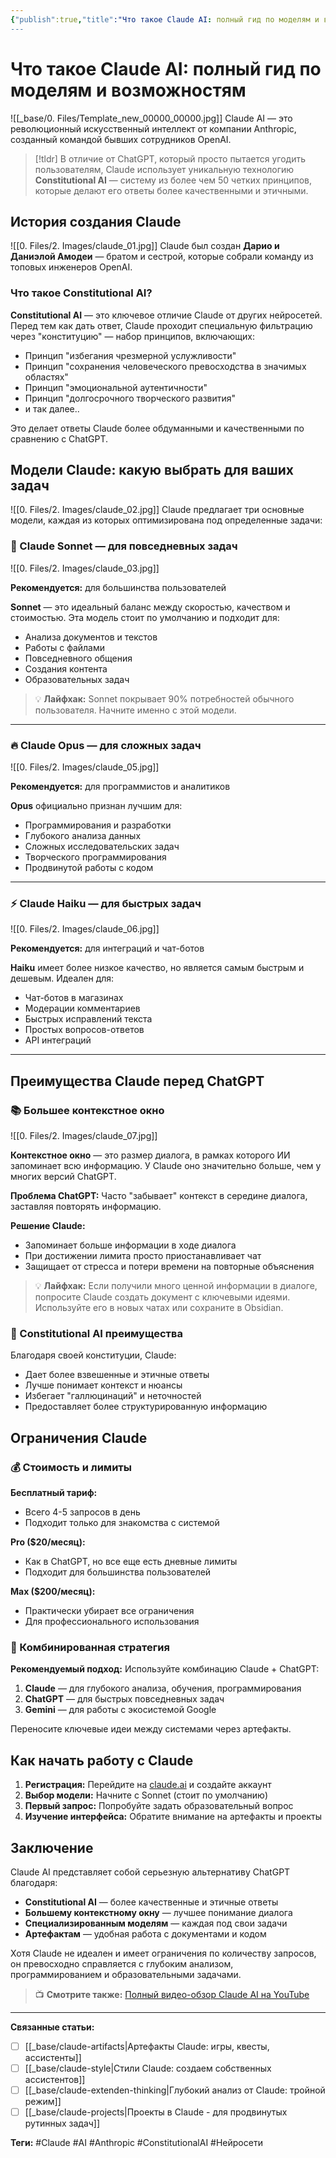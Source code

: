 ```yaml
---
{"publish":true,"title":"Что такое Claude AI: полный гид по моделям и возможностям","description":"Полный обзор Claude AI от Anthropic: сравнение моделей Sonnet, Opus и Haiku, преимущества Constitutional AI, ограничения и отличия от ChatGPT","created":"2025-08-02T13:55:59.507+03:00","modified":"2025-08-02T13:58:46.621+03:00","tags":["Claude","AI","Anthropic","ConstitutionalAI","Нейросети"],"cssclasses":""}
---
```



# Что такое Claude AI: полный гид по моделям и возможностям

![[_base/0. Files/Template_new_00000_00000.jpg]]
Claude AI — это революционный искусственный интеллект от компании Anthropic, созданный командой бывших сотрудников OpenAI. 

> [!tldr] 
>  В отличие от ChatGPT, который просто пытается угодить пользователям, Claude использует уникальную технологию **Constitutional AI** — систему из более чем 50 четких принципов, которые делают его ответы более качественными и этичными.

## История создания Claude

![[0. Files/2. Images/claude_01.jpg]]
Claude был создан **Дарио и Даниэлой Амодеи** — братом и сестрой, которые собрали команду из топовых инженеров OpenAI. 

### Что такое Constitutional AI?

**Constitutional AI** — это ключевое отличие Claude от других нейросетей. Перед тем как дать ответ, Claude проходит специальную фильтрацию через "конституцию" — набор принципов, включающих:

- Принцип "избегания чрезмерной услужливости"
- Принцип "сохранения человеческого превосходства в значимых областях"
- Принцип "эмоциональной аутентичности"
- Принцип "долгосрочного творческого развития"
- и так далее..

Это делает ответы Claude более обдуманными и качественными по сравнению с ChatGPT.

## Модели Claude: какую выбрать для ваших задач

![[0. Files/2. Images/claude_02.jpg]]
Claude предлагает три основные модели, каждая из которых оптимизирована под определенные задачи:

### 🚀 Claude Sonnet — для повседневных задач

![[0. Files/2. Images/claude_03.jpg]]

**Рекомендуется:** для большинства пользователей

**Sonnet** — это идеальный баланс между скоростью, качеством и стоимостью. Эта модель стоит по умолчанию и подходит для:

- Анализа документов и текстов
- Работы с файлами
- Повседневного общения
- Создания контента
- Образовательных задач

> 💡 **Лайфхак:** Sonnet покрывает 90% потребностей обычного пользователя. Начните именно с этой модели.

---
### 🔥 Claude Opus — для сложных задач

![[0. Files/2. Images/claude_05.jpg]]

**Рекомендуется:** для программистов и аналитиков

**Opus** официально признан лучшим для:

- Программирования и разработки
- Глубокого анализа данных
- Сложных исследовательских задач
- Творческого программирования
- Продвинутой работы с кодом

---
### ⚡ Claude Haiku — для быстрых задач

![[0. Files/2. Images/claude_06.jpg]]

**Рекомендуется:** для интеграций и чат-ботов

**Haiku** имеет более низкое качество, но является самым быстрым и дешевым. Идеален для:

- Чат-ботов в магазинах
- Модерации комментариев
- Быстрых исправлений текста
- Простых вопросов-ответов
- API интеграций

---
## Преимущества Claude перед ChatGPT

### 📚 Большее контекстное окно

![[0. Files/2. Images/claude_07.jpg]]

**Контекстное окно** — это размер диалога, в рамках которого ИИ запоминает всю информацию. У Claude оно значительно больше, чем у многих версий ChatGPT.

**Проблема ChatGPT:** Часто "забывает" контекст в середине диалога, заставляя повторять информацию.

**Решение Claude:**

- Запоминает больше информации в ходе диалога
- При достижении лимита просто приостанавливает чат
- Защищает от стресса и потери времени на повторные объяснения

> 💡 **Лайфхак:** Если получили много ценной информации в диалоге, попросите Claude создать документ с ключевыми идеями. Используйте его в новых чатах или сохраните в Obsidian.

### 🎯 Constitutional AI преимущества

Благодаря своей конституции, Claude:

- Дает более взвешенные и этичные ответы
- Лучше понимает контекст и нюансы
- Избегает "галлюцинаций" и неточностей
- Предоставляет более структурированную информацию

## Ограничения Claude

### 💰 Стоимость и лимиты

**Бесплатный тариф:**

- Всего 4-5 запросов в день
- Подходит только для знакомства с системой

**Pro ($20/месяц):**

- Как в ChatGPT, но все еще есть дневные лимиты
- Подходит для большинства пользователей

**Max ($200/месяц):**

- Практически убирает все ограничения
- Для профессионального использования

### 🔄 Комбинированная стратегия

**Рекомендуемый подход:** Используйте комбинацию Claude + ChatGPT:

1. **Claude** — для глубокого анализа, обучения, программирования
2. **ChatGPT** — для быстрых повседневных задач
3. **Gemini** — для работы с экосистемой Google

Переносите ключевые идеи между системами через артефакты.

## Как начать работу с Claude

1. **Регистрация:** Перейдите на [claude.ai](https://claude.ai/) и создайте аккаунт
2. **Выбор модели:** Начните с Sonnet (стоит по умолчанию)
3. **Первый запрос:** Попробуйте задать образовательный вопрос
4. **Изучение интерфейса:** Обратите внимание на артефакты и проекты

## Заключение

Claude AI представляет собой серьезную альтернативу ChatGPT благодаря:

- **Constitutional AI** — более качественные и этичные ответы
- **Большему контекстному окну** — лучшее понимание диалога
- **Специализированным моделям** — каждая под свои задачи
- **Артефактам** — удобная работа с документами и кодом

Хотя Claude не идеален и имеет ограничения по количеству запросов, он превосходно справляется с глубоким анализом, программированием и образовательными задачами.

> 📺 **Смотрите также:** [Полный видео-обзор Claude AI на YouTube](https://youtube.com/@eltonlabs)

---

**Связанные статьи:**

- [ ] [[_base/claude-artifacts\|Артефакты Claude: игры, квесты, ассистенты]]
- [ ] [[_base/claude-style\|Стили Claude: создаем собственных ассистентов]]
- [ ] [[_base/claude-extenden-thinking\|Глубокий анализ от Claude: тройной режим]]
- [ ] [[_base/claude-projects\|Проекты в Claude - для продвинутых рутинных задач]]

**Теги:** #Claude #AI #Anthropic #ConstitutionalAI #Нейросети